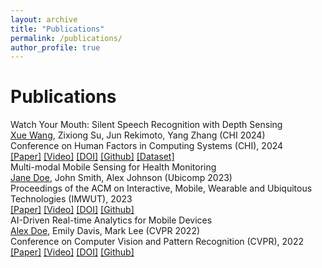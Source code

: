```yaml
---
layout: archive
title: "Publications"
permalink: /publications/
author_profile: true
---
```


<h1>Publications</h1>

<!-- Example 1 -->
<div class="publication">
    <div class="publication-title">Watch Your Mouth: Silent Speech Recognition with Depth Sensing</div>
    <div class="publication-authors"><u>Xue Wang</u>, Zixiong Su, Jun Rekimoto, Yang Zhang (CHI 2024)</div>
    <div class="publication-journal">Conference on Human Factors in Computing Systems (CHI), 2024</div>
    <div class="publication-links">
        <a href="https://www.hilab.dev/research/WatchYourMouth/WatchYourMouth.pdf">[Paper]</a>
        <a href="https://youtu.be/wm8CLepJaCg?si=ybcWvGxI9bqqrcHy">[Video]</a>
        <a href="https://doi.org/10.1145/3613904.3642092">[DOI]</a>
        <a href="https://github.com/hilab-open-source/WatchYourMouth">[Github]</a>
        <a href="https://drive.google.com/drive/folders/174mlRrNpxAdqMASRp7cAU4d0iCTQk7SA">[Dataset]</a>
    </div>
</div>

<!-- Example 2 -->
<div class="publication">
    <div class="publication-title">Multi-modal Mobile Sensing for Health Monitoring</div>
    <div class="publication-authors"><u>Jane Doe</u>, John Smith, Alex Johnson (Ubicomp 2023)</div>
    <div class="publication-journal">Proceedings of the ACM on Interactive, Mobile, Wearable and Ubiquitous Technologies (IMWUT), 2023</div>
    <div class="publication-links">
        <a href="https://example.com/paper.pdf">[Paper]</a>
        <a href="https://example.com/video">[Video]</a>
        <a href="https://doi.org/10.1145/xxxxxx">[DOI]</a>
        <a href="https://github.com/example/health-monitoring">[Github]</a>
    </div>
</div>

<!-- Example 3 -->
<div class="publication">
    <div class="publication-title">AI-Driven Real-time Analytics for Mobile Devices</div>
    <div class="publication-authors"><u>Alex Doe</u>, Emily Davis, Mark Lee (CVPR 2022)</div>
    <div class="publication-journal">Conference on Computer Vision and Pattern Recognition (CVPR), 2022</div>
    <div class="publication-links">
        <a href="https://example.com/paper.pdf">[Paper]</a>
        <a href="https://example.com/video">[Video]</a>
        <a href="https://doi.org/10.1109/CVPR2022.12345">[DOI]</a>
        <a href="https://github.com/example/AI-analytics">[Github]</a>
    </div>
</div>

</body>
</html>
